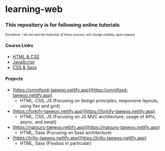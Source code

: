# learning-web

### This repository is for following online tutorials

<sub><sup>_Disclaimer: I do not own the materials of these courses, will change visibility upon request_</sup></sub>

#### Course Links

- [HTML & CSS](https://www.udemy.com/course/design-and-develop-a-killer-website-with-html5-and-css3/)
- [JavaScript](https://www.udemy.com/course/the-complete-javascript-course/)
- [CSS & Sass](https://www.udemy.com/course/advanced-css-and-sass/)

#### Projects

- [https://omnifood-taewoo.netlify.app](https://omnifood-taewoo.netlify.app)
  - HTML, CSS, JS (Focusing on design principles, responsive layouts, using flex and grid)
- [https://forkify-taewoo.netlify.app](https://forkify-taewoo.netlify.app)
  - HTML, CSS, JS (Focusing on JS MVC architecture, usage of APIs, async, and await)
- [https://natours-taewoo.netlify.app](https://natours-taewoo.netlify.app)
  - HTML, Sass (Focusing on Sass architecture)
- [https://trillo-taewoo.netlify.app](https://trillo-taewoo.netlify.app)
  - HTML, Sass (Flexbox in particular)
